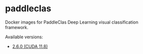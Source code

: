 # paddleclas
Docker images for PaddleClas Deep Learning visual classification framework.

Available versions:

* [2.6.0 (CUDA 11.8)](2.6.0_cuda11.8)
